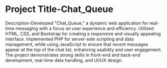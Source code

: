 # Project Title-Chat_Queue
Description-Developed "Chat_Queue," a dynamic web application for real-time messaging with a focus on user experience and efficiency. Utilized HTML, CSS, and Bootstrap for creating a responsive and visually appealing interface. Implemented PHP for server-side scripting and data management, while using JavaScript to ensure that recent messages appear at the top of the chat list, enhancing usability and user engagement. The project demonstrates strong skills in front-end and back-end development, real-time data handling, and UI/UX design.
